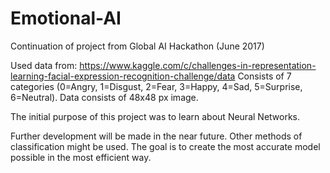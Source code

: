# Emotional-AI
Continuation of project from Global AI Hackathon (June 2017)

Used data from:
https://www.kaggle.com/c/challenges-in-representation-learning-facial-expression-recognition-challenge/data
Consists of 7 categories (0=Angry, 1=Disgust, 2=Fear, 3=Happy, 4=Sad, 5=Surprise, 6=Neutral).
Data consists of 48x48 px image.

The initial purpose of this project was to learn about Neural Networks.

Further development will be made in the near future. Other methods of classification might be used. The goal is to create the most accurate model possible in the most efficient way.
